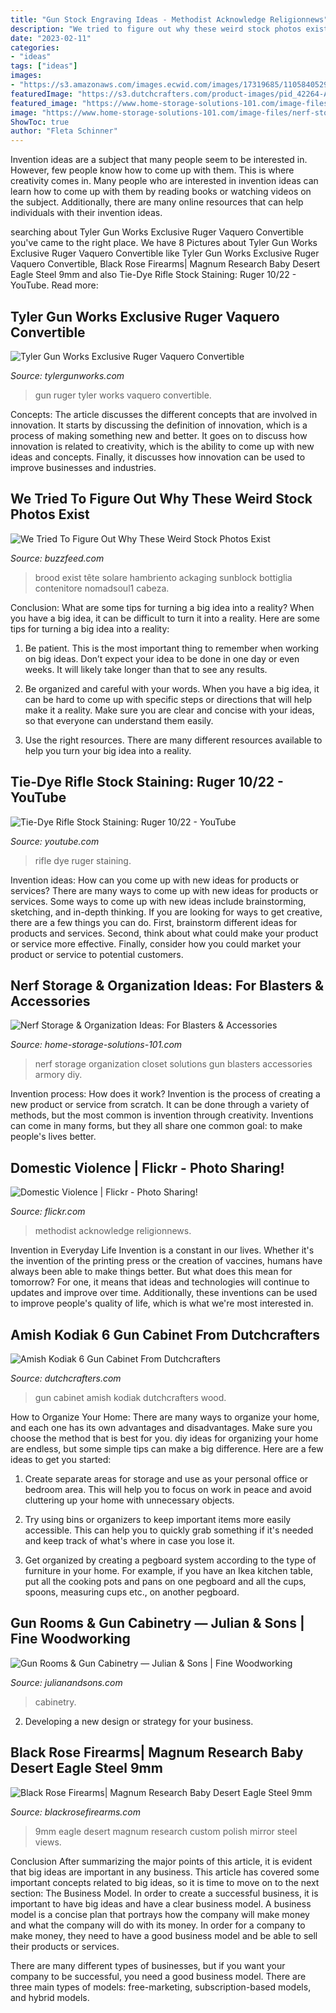 ```yaml
---
title: "Gun Stock Engraving Ideas - Methodist Acknowledge Religionnews"
description: "We tried to figure out why these weird stock photos exist"
date: "2023-02-11"
categories:
- "ideas"
tags: ["ideas"]
images:
- "https://s3.amazonaws.com/images.ecwid.com/images/17319685/1105840529.jpg"
featuredImage: "https://s3.dutchcrafters.com/product-images/pid_42264-Amish-Kodiak-Gun-Cabinet-Kodiak-Solid-Wood-Gun-Cabinet-2601.jpg"
featured_image: "https://www.home-storage-solutions-101.com/image-files/nerf-storage-andrea.jpg"
image: "https://www.home-storage-solutions-101.com/image-files/nerf-storage-andrea.jpg"
ShowToc: true
author: "Fleta Schinner"
---
```



Invention ideas are a subject that many people seem to be interested in. However, few people know how to come up with them. This is where creativity comes in. Many people who are interested in invention ideas can learn how to come up with them by reading books or watching videos on the subject. Additionally, there are many online resources that can help individuals with their invention ideas.

	

		
searching about Tyler Gun Works Exclusive Ruger Vaquero Convertible you've came to the right place. We have 8 Pictures about Tyler Gun Works Exclusive Ruger Vaquero Convertible like Tyler Gun Works Exclusive Ruger Vaquero Convertible, Black Rose Firearms| Magnum Research Baby Desert Eagle Steel 9mm and also Tie-Dye Rifle Stock Staining: Ruger 10/22 - YouTube. Read more:
		
    
## Tyler Gun Works Exclusive Ruger Vaquero Convertible

<img loading=lazy src="https://s3.amazonaws.com/images.ecwid.com/images/17319685/1105840529.jpg" onerror="this.onerror=null;this.src='https://tse1.mm.bing.net/th?id=OIP.6Z1y_CNPGavZphpwayN7_gHaFj&amp;pid=15.1';" alt="Tyler Gun Works Exclusive Ruger Vaquero Convertible">

_Source: tylergunworks.com_

>gun ruger tyler works vaquero convertible. 

	

Concepts:
The article discusses the different concepts that are involved in innovation. It starts by discussing the definition of innovation, which is a process of making something new and better. It goes on to discuss how innovation is related to creativity, which is the ability to come up with new ideas and concepts. Finally, it discusses how innovation can be used to improve businesses and industries.

    
## We Tried To Figure Out Why These Weird Stock Photos Exist

<img loading=lazy src="https://img.buzzfeed.com/buzzfeed-static/static/2015-04/7/16/enhanced/webdr07/enhanced-1332-1428437322-16.jpg" onerror="this.onerror=null;this.src='https://tse4.mm.bing.net/th?id=OIP.UNPEMJcx_0iAw75zOo0J_AHaJ7&amp;pid=15.1';" alt="We Tried To Figure Out Why These Weird Stock Photos Exist">

_Source: buzzfeed.com_

>brood exist tête solare hambriento ackaging sunblock bottiglia contenitore nomadsoul1 cabeza. 

	

Conclusion: What are some tips for turning a big idea into a reality?
When you have a big idea, it can be difficult to turn it into a reality. Here are some tips for turning a big idea into a reality:
1. Be patient. This is the most important thing to remember when working on big ideas. Don’t expect your idea to be done in one day or even weeks. It will likely take longer than that to see any results.

2. Be organized and careful with your words. When you have a big idea, it can be hard to come up with specific steps or directions that will help make it a reality. Make sure you are clear and concise with your ideas, so that everyone can understand them easily.

3. Use the right resources. There are many different resources available to help you turn your big idea into a reality.

    
## Tie-Dye Rifle Stock Staining: Ruger 10/22 - YouTube

<img loading=lazy src="https://i.ytimg.com/vi/PuuN_LRAdTc/maxresdefault.jpg" onerror="this.onerror=null;this.src='https://tse1.mm.bing.net/th?id=OIP.-eiRKFUQmbzJ_-kOY3_w9gHaEK&amp;pid=15.1';" alt="Tie-Dye Rifle Stock Staining: Ruger 10/22 - YouTube">

_Source: youtube.com_

>rifle dye ruger staining. 

	

Invention ideas: How can you come up with new ideas for products or services?
There are many ways to come up with new ideas for products or services. Some ways to come up with new ideas include brainstorming, sketching, and in-depth thinking. If you are looking for ways to get creative, there are a few things you can do. First, brainstorm different ideas for products and services. Second, think about what could make your product or service more effective. Finally, consider how you could market your product or service to potential customers.

    
## Nerf Storage &amp; Organization Ideas: For Blasters &amp; Accessories

<img loading=lazy src="https://www.home-storage-solutions-101.com/image-files/nerf-storage-andrea.jpg" onerror="this.onerror=null;this.src='https://tse3.mm.bing.net/th?id=OIP.kBhlga-0x_rIpAs_kcJ6kQHaKk&amp;pid=15.1';" alt="Nerf Storage &amp; Organization Ideas: For Blasters &amp; Accessories">

_Source: home-storage-solutions-101.com_

>nerf storage organization closet solutions gun blasters accessories armory diy. 

	

Invention process: How does it work?
Invention is the process of creating a new product or service from scratch. It can be done through a variety of methods, but the most common is invention through creativity. Inventions can come in many forms, but they all share one common goal: to make people's lives better.

    
## Domestic Violence | Flickr - Photo Sharing!

<img loading=lazy src="http://c2.staticflickr.com/6/5007/5264222728_87f035382f.jpg" onerror="this.onerror=null;this.src='https://tse2.mm.bing.net/th?id=OIP.w5v37gufumfK51yQKgcazAAAAA&amp;pid=15.1';" alt="Domestic Violence | Flickr - Photo Sharing!">

_Source: flickr.com_

>methodist acknowledge religionnews. 

	

Invention in Everyday Life
Invention is a constant in our lives. Whether it's the invention of the printing press or the creation of vaccines, humans have always been able to make things better. But what does this mean for tomorrow? For one, it means that ideas and technologies will continue to updates and improve over time. Additionally, these inventions can be used to improve people's quality of life, which is what we're most interested in.

    
## Amish Kodiak 6 Gun Cabinet From Dutchcrafters

<img loading=lazy src="https://s3.dutchcrafters.com/product-images/pid_42264-Amish-Kodiak-Gun-Cabinet-Kodiak-Solid-Wood-Gun-Cabinet-2601.jpg" onerror="this.onerror=null;this.src='https://tse1.mm.bing.net/th?id=OIP.nBhzKcp_n5rE4H538AaM4QHaLH&amp;pid=15.1';" alt="Amish Kodiak 6 Gun Cabinet From Dutchcrafters">

_Source: dutchcrafters.com_

>gun cabinet amish kodiak dutchcrafters wood. 

	

How to Organize Your Home: There are many ways to organize your home, and each one has its own advantages and disadvantages. Make sure you choose the method that is best for you.
diy ideas for organizing your home are endless, but some simple tips can make a big difference. Here are a few ideas to get you started:
1. Create separate areas for storage and use as your personal office or bedroom area. This will help you to focus on work in peace and avoid cluttering up your home with unnecessary objects.

2. Try using bins or organizers to keep important items more easily accessible. This can help you to quickly grab something if it's needed and keep track of what's where in case you lose it.

3. Get organized by creating a pegboard system according to the type of furniture in your home. For example, if you have an Ikea kitchen table, put all the cooking pots and pans on one pegboard and all the cups, spoons, measuring cups etc., on another pegboard.

    
## Gun Rooms &amp; Gun Cabinetry — Julian &amp; Sons | Fine Woodworking

<img loading=lazy src="https://images.squarespace-cdn.com/content/v1/553e61ebe4b0d10491d20756/1554148329867-9Z59CGSKG2J39YI9ZGUX/ke17ZwdGBToddI8pDm48kC4YO-AgoJ4CLiMFvV9c6g17gQa3H78H3Y0txjaiv_0fDoOvxcdMmMKkDsyUqMSsMWxHk725yiiHCCLfrh8O1z5QPOohDIaIeljMHgDF5CVlOqpeNLcJ80NK65_fV7S1UbUHDrQl-_4ef0zAwwZ8uN6YgGRvYvSkcuVpDVRh-Z4POpYghpI-Ha_TwZsqqmJXng/Gun+Room+Cabinetry-Woodworking-JulianandSons-Heber+Springs-Arkansas+(9).png" onerror="this.onerror=null;this.src='https://tse2.mm.bing.net/th?id=OIP.pgmA_MEmFYwjpA8Z7yjqIgHaE7&amp;pid=15.1';" alt="Gun Rooms &amp; Gun Cabinetry — Julian &amp; Sons | Fine Woodworking">

_Source: julianandsons.com_

>cabinetry. 

	

2. Developing a new design or strategy for your business.

    
## Black Rose Firearms| Magnum Research Baby Desert Eagle Steel 9mm

<img loading=lazy src="https://www.blackrosefirearms.com/media/catalog/product/f/d/fd5145b0-7043-4f40-9c2d-4ebd768e3569.jpeg" onerror="this.onerror=null;this.src='https://tse1.mm.bing.net/th?id=OIP.Af68_6Z4dzqENOokZLQ44wHaFj&amp;pid=15.1';" alt="Black Rose Firearms| Magnum Research Baby Desert Eagle Steel 9mm">

_Source: blackrosefirearms.com_

>9mm eagle desert magnum research custom polish mirror steel views. 

	

Conclusion
After summarizing the major points of this article, it is evident that big ideas are important in any business. This article has covered some important concepts related to big ideas, so it is time to move on to the next section: The Business Model.
In order to create a successful business, it is important to have big ideas and have a clear business model. A business model is a concise plan that portrays how the company will make money and what the company will do with its money. In order for a company to make money, they need to have a good business model and be able to sell their products or services. 

There are many different types of businesses, but if you want your company to be successful, you need a good business model. There are three main types of models: free-marketing, subscription-based models, and hybrid models.

